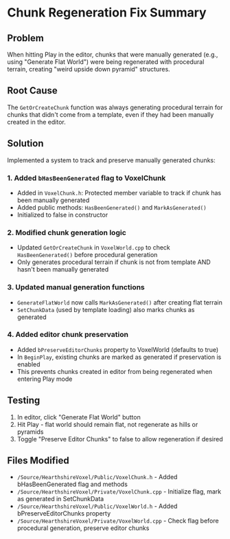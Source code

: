 # Chunk Regeneration Fix Summary

## Problem
When hitting Play in the editor, chunks that were manually generated (e.g., using "Generate Flat World") were being regenerated with procedural terrain, creating "weird upside down pyramid" structures.

## Root Cause
The `GetOrCreateChunk` function was always generating procedural terrain for chunks that didn't come from a template, even if they had been manually created in the editor.

## Solution
Implemented a system to track and preserve manually generated chunks:

### 1. Added `bHasBeenGenerated` flag to VoxelChunk
- Added in `VoxelChunk.h`: Protected member variable to track if chunk has been manually generated
- Added public methods: `HasBeenGenerated()` and `MarkAsGenerated()`
- Initialized to false in constructor

### 2. Modified chunk generation logic
- Updated `GetOrCreateChunk` in `VoxelWorld.cpp` to check `HasBeenGenerated()` before procedural generation
- Only generates procedural terrain if chunk is not from template AND hasn't been manually generated

### 3. Updated manual generation functions
- `GenerateFlatWorld` now calls `MarkAsGenerated()` after creating flat terrain
- `SetChunkData` (used by template loading) also marks chunks as generated

### 4. Added editor chunk preservation
- Added `bPreserveEditorChunks` property to VoxelWorld (defaults to true)
- In `BeginPlay`, existing chunks are marked as generated if preservation is enabled
- This prevents chunks created in editor from being regenerated when entering Play mode

## Testing
1. In editor, click "Generate Flat World" button
2. Hit Play - flat world should remain flat, not regenerate as hills or pyramids
3. Toggle "Preserve Editor Chunks" to false to allow regeneration if desired

## Files Modified
- `/Source/HearthshireVoxel/Public/VoxelChunk.h` - Added bHasBeenGenerated flag and methods
- `/Source/HearthshireVoxel/Private/VoxelChunk.cpp` - Initialize flag, mark as generated in SetChunkData
- `/Source/HearthshireVoxel/Public/VoxelWorld.h` - Added bPreserveEditorChunks property  
- `/Source/HearthshireVoxel/Private/VoxelWorld.cpp` - Check flag before procedural generation, preserve editor chunks